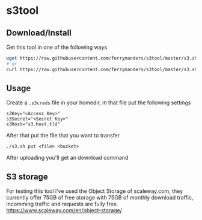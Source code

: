 # s3tool

## Download/Install
Get this tool in one of the following ways
```bash
wget https://raw.githubusercontent.com/ferrymanders/s3tool/master/s3.sh; chmod +x s3.sh
# or
curl https://raw.githubusercontent.com/ferrymanders/s3tool/master/s3.sh -o s3.sh; chmod +x s3.sh
```

## Usage
Create a `.s3creds` file in your homedir, in that file put the following settings
```
s3Key="<Access Key>"
s3Secret="<Secret Key>"
s3Host="s3.host.tld"
```

After that put the file that you want to transfer
```
./s3.sh put <file> <bucket>
```
After uploading you'll get an download command

## S3 storage
For testing this tool i've used the Object Storage of scaleway.com, they currently offer 75GB of free storage with 75GB of monthly download traffic, incomming traffic and requests are fully free.
https://www.scaleway.com/en/object-storage/
